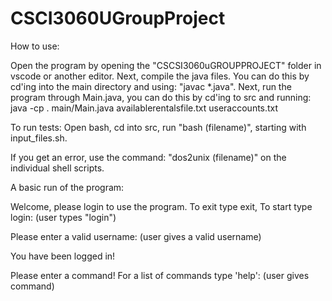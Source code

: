 # CSCI3060UGroupProject
How to use: 

Open the program by opening the "CSCSI3060uGROUPPROJECT" folder in vscode or another editor. 
Next, compile the java files. You can do this by cd'ing into the main directory and using: "javac *.java". 
Next, run the program through Main.java, you can do this by cd'ing to src and running: java -cp . main/Main.java availablerentalsfile.txt useraccounts.txt

To run tests: 
Open bash, cd into src, run "bash (filename)", starting with input_files.sh. 

If you get an error, use the command: "dos2unix (filename)" on the individual shell scripts. 

A basic run of the program: 

Welcome, please login to use the program. 
To exit type exit, To start type login: (user types "login")

Please enter a valid username: (user gives a valid username)

You have been logged in!

Please enter a command!
For a list of commands type 'help': (user gives command)